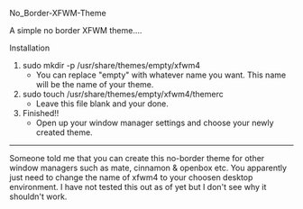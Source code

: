 No_Border-XFWM-Theme

A simple no border XFWM theme....



Installation

1. sudo mkdir -p /usr/share/themes/empty/xfwm4
   - You can replace "empty" with whatever name you want. This name will be the name of your theme.
2. sudo touch /usr/share/themes/empty/xfwm4/themerc
   - Leave this file blank and your done.
3. Finished!!
   - Open up your window manager settings and choose your newly created theme.

---

Someone told me that you can create this no-border theme for other window managers such as mate, cinnamon & openbox etc. You apparently just need to change the name of xfwm4 to your choosen desktop environment. I have not tested this out as of yet but I don't see why it shouldn't work.
